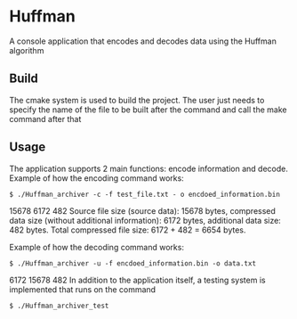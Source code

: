 # Huffman
A console application that encodes and decodes data using the Huffman algorithm

## Build
The cmake system is used to build the project. The user just needs to specify the name of the file to be built after the command and call the make command after that
## Usage
The application supports 2 main functions: encode information and decode. Example of how the encoding command works:
```
$ ./Huffman_archiver -c -f test_file.txt - o encdoed_information.bin
```
15678 
6172
482
Source file size (source data): 15678 bytes, compressed data size (without additional information): 6172 bytes, additional data size: 482 bytes. Total compressed file size: 6172 + 482 = 6654 bytes.

Example of how the decoding command works:
```
$ ./Huffman_archiver -u -f encdoed_information.bin -o data.txt
```
6172
15678
482
In addition to the application itself, a testing system is implemented that runs on the command
```
$ ./Huffman_archiver_test
```
